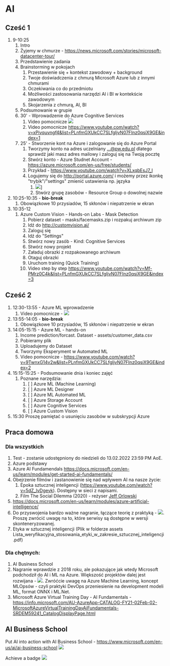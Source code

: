 # AI

## Cześć 1
1. 9-10:25
   1. Intro
   2. Żyjemy w chmurze - https://news.microsoft.com/stories/microsoft-datacenter-tour/
   3. Przedstawienie zadania
   4. Brainstorming w pokojach
      1. Przestawienie się + kontekst zawodowy + background
      2. Twoje doświadczenia z chmurą Microsoft Azure lub z innymi chmurami
      3. Oczekiwania co do przedmiotu
      4. Możliwości zastosowania narzędzi AI i BI w kontekście zawodowym
      5. Skojarzenia z chmurą, AI, BI
   5. Podsumowanie w grupie
   6. 30' - Wprowadzenie do Azure Cognitive Services
      1. Video pomocnicze [![](http://img.youtube.com/vi/MvDjbjB0Lsw/0.jpg)](http://www.youtube.com/watch?v=MvDjbjB0Lsw "")
      2. Video pomocnicze https://www.youtube.com/watch?v=xPivquvngf4&list=PLnfmGXUkCC7SLfgIjvN07FInz0qsiX9GE&index=1
   7. 25' - Stworzenie kont na Azure i zalogowanie się do Azure Portal
      1. Tworzymy konto na adres uczelniany ...@pw.edu.pl dlatego sprawdź jaki masz adres mailowy i zaloguj się na Twoją pocztę
      2. Stwórz konto - Azure Studnet Account - https://azure.microsoft.com/en-us/free/students/
      3. Przykład - https://www.youtube.com/watch?v=XLxqbEsJ7_I
      4. Logujemy się do http://portal.azure.com/ i możemy przez ikonkę "trybik"/"settings" zmienić ustawienia np. języka
         1. [![](https://howtomanagedevices.com/wp-content/uploads/2021/05/image-1024x475.png)](http://portal.azure.com/)]
         2. Stwórz grupę zasobów - Resource Group o dowolnej nazwie
2. 10:25-10:35 - **bio-break** 
   1. Obowiązkowe 10 przysiadów, 15 skłonów i niepatrzenie w ekran
3. 10:35-12
   1. Azure Custom Vision - Hands-on Labs - Mask Detection
      1. Pobierz dataset - masks/facemasks.zip i rozpakuj archiwum zip
      2. Idź do http://customvision.ai/
      3. Zaloguj się
      4. Idź do "Settings"
      5. Stwórz nowy zasób - Kind: Cognitive Services
      6. Stwórz nowy projekt
      7. Załaduj obrazki z rozpakowanego archiwum
      8. Otaguj obrazki
      9. Uruchom training (Quick Training)
      10. Video step by step https://www.youtube.com/watch?v=Mf-PMrz0C4k&list=PLnfmGXUkCC7SLfgIjvN07FInz0qsiX9GE&index=3

## Cześć 2
1. 12:30-13:55 - Azure ML wprowadzenie
   1. Video pomocnicze - [![](http://img.youtube.com/vi/8aMzR8iaB9s/0.jpg)](http://www.youtube.com/watch?v=8aMzR8iaB9s "")
2. 13:55-14:05 - **bio-break**
   1. Obowiązkowe 10 przysiadów, 15 skłonów i niepatrzenie w ekran
3. 14:05-15:15 - Azure ML - hands-on 
   1. Income prediction/forcast. Dataset - assets/customer_data.csv
   2. Pobieramy plik
   3. Uploadujemy do Dataset
   4. Tworzymy Eksperyment w Automated ML
   5. Video pomocnicze - https://www.youtube.com/watch?v=9TwnxG14v2w&list=PLnfmGXUkCC7SLfgIjvN07FInz0qsiX9GE&index=2
4. 15:15-15:25 - Podsumowanie dnia i koniec zajęć
   1. Poznane narzędzia:
      1. [ ] Azure ML (Machine Learning)
      2. [ ] Azure ML Designer
      3. [ ] Azure ML Automated ML
      4. [ ] Azure Storage Account
      5. [ ] Azure Cognitive Services
      6. [ ] Azure Custom Vision
5. 15:30 Proszę pamiętać o usunięciu zasobów w subskrypcji Azure

## Praca domowa
### Dla wszystkich
   1. Test - zostanie udostępniony do niedzieli do 13.02.2022 23:59 PM AoE.
   2. Azure podstawy
   3. Azure AI Fundamendals https://docs.microsoft.com/en-us/learn/modules/get-started-ai-fundamentals/
   4. Obejrzenie filmów i zastanowienie się nad wpływem AI na nasze życie:
         1. Epoka sztucznej inteligencji (https://www.youtube.com/watch?v=5dZ_lvDgevk). Dostępny w sieci z napisami. 
         2. Film The Social Dilemma (2020) - reżyser [Jeff Orlowski](https://en.wikipedia.org/wiki/Jeff_Orlowski)
   5. https://docs.microsoft.com/en-us/learn/modules/azure-artificial-intelligence/
   6. Do przyswojenia bardzo ważne nagranie, łączące teorię z praktyką - [![](http://img.youtube.com/vi/Oj459rWNCdk/0.jpg)](http://www.youtube.com/watch?v=Oj459rWNCdk ""). Proszę zwrócić uwagę na to, które serwisy są dostępne w wersji skonteneryzowanej.
   7. Etyka w sztucznej inteligencji (Plik w folderze assets Lista_weryfikacyjna_stosowania_etyki_w_zakresie_sztucznej_inteligencji.pdf)

### Dla chętnych:
1. AI Business School
2. Nagranie wprawdzie z 2018 roku, ale pokazujące jak wtedy Microsoft podchodził do AI i ML na Azure. Większość projektów dalej jest rozwijana - [![](http://img.youtube.com/vi/LLe5o7wo9ak/0.jpg)](http://www.youtube.com/watch?v=LLe5o7wo9ak ""). Zwróćcie uwagę na Azure Machine Learning, koncept MLOpsów - czyli praktyki DevOps przeniesienie na development modeli ML, format ONNX i ML.Net.
3. Microsoft Azure Virtual Training Day - AI Fundamentals - https://info.microsoft.com/AU-AzureApp-CATALOG-FY21-02Feb-02-MicrosoftAzureVirtualTrainingDayAiFundamentals-SRDEM59241_CatalogDisplayPage.html


## AI Business School
Put AI into action with AI Business School - https://www.microsoft.com/en-us/ai/ai-business-school
![](https://raw.githubusercontent.com/ekote/PW-IPB-AI-BI-tools-2022/assets/img.png)

Achieve a badge [![](https://images.credly.com/images/b3fc5e2f-d60d-460a-8bfe-c4b1f846aa31/AI_Business_School_Updated.png)](https://images.credly.com/images/b3fc5e2f-d60d-460a-8bfe-c4b1f846aa31/AI_Business_School_Updated.png)
